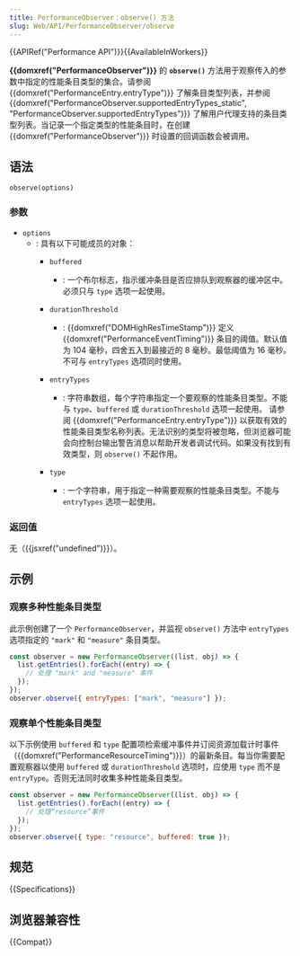 ```yaml
---
title: PerformanceObserver：observe() 方法
slug: Web/API/PerformanceObserver/observe
---
```


{{APIRef("Performance API")}}{{AvailableInWorkers}}

**{{domxref("PerformanceObserver")}}** 的 **`observe()`** 方法用于观察传入的参数中指定的性能条目类型的集合。请参阅 {{domxref("PerformanceEntry.entryType")}} 了解条目类型列表，并参阅 {{domxref("PerformanceObserver.supportedEntryTypes_static", "PerformanceObserver.supportedEntryTypes")}} 了解用户代理支持的条目类型列表。当记录一个指定类型的性能条目时，在创建 {{domxref("PerformanceObserver")}} 时设置的回调函数会被调用。

## 语法

```js-nolint
observe(options)
```

### 参数

- `options`
  - : 具有以下可能成员的对象：
    - `buffered`
      - : 一个布尔标志，指示缓冲条目是否应排队到观察器的缓冲区中。必须只与 `type` 选项一起使用。
    - `durationThreshold`
      - : {{domxref("DOMHighResTimeStamp")}} 定义 {{domxref("PerformanceEventTiming")}} 条目的阈值。默认值为 104 毫秒，四舍五入到最接近的 8 毫秒。最低阈值为 16 毫秒。不可与 `entryTypes` 选项同时使用。
    - `entryTypes`
      - : 字符串数组，每个字符串指定一个要观察的性能条目类型。不能与 `type`、`buffered` 或 `durationThreshold` 选项一起使用。
        请参阅 {{domxref("PerformanceEntry.entryType")}} 以获取有效的性能条目类型名称列表。无法识别的类型将被忽略，但浏览器可能会向控制台输出警告消息以帮助开发者调试代码。如果没有找到有效类型，则 `observe()` 不起作用。

    - `type`
      - : 一个字符串，用于指定一种需要观察的性能条目类型。不能与 `entryTypes` 选项一起使用。

### 返回值

无（{{jsxref("undefined")}}）。

## 示例

### 观察多种性能条目类型

此示例创建了一个 `PerformanceObserver`，并监视 `observe()` 方法中 `entryTypes` 选项指定的 `"mark"` 和 `"measure"` 条目类型。

```js
const observer = new PerformanceObserver((list, obj) => {
  list.getEntries().forEach((entry) => {
    // 处理 "mark" and "measure" 事件
  });
});
observer.observe({ entryTypes: ["mark", "measure"] });
```

### 观察单个性能条目类型

以下示例使用 `buffered` 和 `type` 配置项检索缓冲事件并订阅资源加载计时事件（{{domxref("PerformanceResourceTiming")}}）的最新条目。每当你需要配置观察器以使用 `buffered` 或 `durationThreshold` 选项时，应使用 `type` 而不是 `entryType`。否则无法同时收集多种性能条目类型。

```js
const observer = new PerformanceObserver((list, obj) => {
  list.getEntries().forEach((entry) => {
    // 处理“resource”事件
  });
});
observer.observe({ type: "resource", buffered: true });
```

## 规范

{{Specifications}}

## 浏览器兼容性

{{Compat}}
